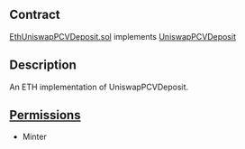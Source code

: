 ## Contract
[EthUniswapPCVDeposit.sol](https://github.com/fei-protocol/fei-protocol-core/blob/master/contracts/pcv/EthUniswapPCVDeposit.sol)
implements [UniswapPCVDeposit](https://github.com/fei-protocol/fei-protocol-core/wiki/UniswapPCVDeposit)

## Description
An ETH implementation of UniswapPCVDeposit.

## [Permissions](https://github.com/fei-protocol/fei-protocol-core/wiki/Permissions)
* Minter